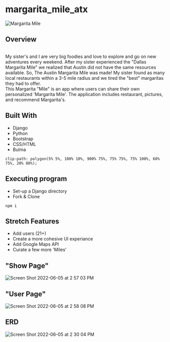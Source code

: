 # margarita_mile_atx
![Margarita Mile](https://user-images.githubusercontent.com/101522627/173257324-970a1819-b4d3-4f9f-aa43-b78286a50744.png)

## Overview
###### 
My sister's and I are very big foodies and love to explore and go on new adventures every weekend. After my sister experienced the "Dallas Margarita Mile" we realized that Austin did not have the same resources available. So, The Austin Margarita Mile was made! My sister found as many local restaurants within a 3-5 mile radius and we tired the "best" margaritas they had to offer.   
This Margarita "Mile" is an app where users can share their own personalized 'Margarita Mile'. The application includes restaurant, pictures, and recommend Margarita's. 

## Built With
* Django
* Python
* Bootstrap
* CSS/HTML
* Bulma
```
clip-path: polygon(5% 5%, 100% 10%, 900% 75%, 75% 75%, 75% 100%, 60% 75%, 20% 80%);
```
## Executing program
* Set-up a Django directory
* Fork & Clone
```
npm i
```
## Stretch Features

* Add users (21+)
* Create a more cohesive UI experiance
* Add Google Maps API
* Curate a few more 'Miles'


## "Show Page"
![Screen Shot 2022-06-05 at 2 57 03 PM](https://user-images.githubusercontent.com/101522627/172068280-46e378c8-61b9-4669-9394-a5c38bcd32cf.png)
## "User Page"
![Screen Shot 2022-06-05 at 2 58 08 PM](https://user-images.githubusercontent.com/101522627/172068292-5dd72974-3a12-4c9d-afcc-71a4a407d0b1.png)
## ERD
![Screen Shot 2022-06-05 at 2 30 04 PM](https://user-images.githubusercontent.com/101522627/172067915-3e81094c-6079-46b3-98eb-b6a4e40f0180.png)
